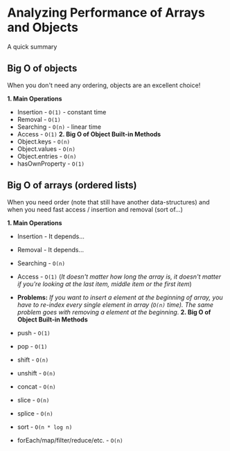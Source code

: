 # Analyzing Performance of Arrays and Objects
A quick summary

## Big O of objects
When you don't need any ordering, objects are an excellent choice!

**1. Main Operations**
- Insertion - `O(1)` - constant time
- Removal - `O(1)`
- Searching - `O(n)` - linear time
- Access - `O(1)`
**2. Big O of Object Built-in Methods**
- Object.keys - `O(n)`
- Object.values - `O(n)`
- Object.entries - `O(n)`
- hasOwnProperty - `O(1)`

## Big O of arrays (ordered lists)
When you need order (note that still have another data-structures) and when you need fast access / insertion and removal (sort of...)

**1. Main Operations**
- Insertion - It depends...
- Removal - It depends...
- Searching - `O(n)`
- Access - `O(1)` (*It doesn't matter how long the array is, it doesn't matter if you're looking at the last item, middle item or the first item*)
 
- **Problems:** *If you want to insert a element at the beginning of array, you have to re-index every single element in array (`O(n)` time). The same problem goes with removing a element at the beginning*.
**2. Big O of Object Built-in Methods**
- push - `O(1)`
- pop - `O(1)`
- shift - `O(n)`
- unshift - `O(n)`
- concat - `O(n)`
- slice - `O(n)`
- splice - `O(n)`
- sort - `O(n * log n)`
- forEach/map/filter/reduce/etc. - `O(n)`


